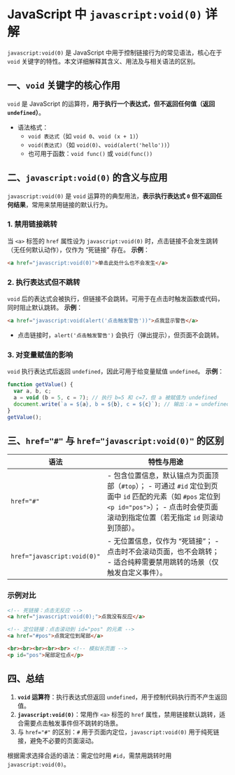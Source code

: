 # JavaScript 中 `javascript:void(0)` 详解

`javascript:void(0)` 是 JavaScript 中用于控制链接行为的常见语法，核心在于 `void` 关键字的特性。本文详细解释其含义、用法及与相关语法的区别。

## 一、`void` 关键字的核心作用

`void` 是 JavaScript 的运算符，**用于执行一个表达式，但不返回任何值（返回 `undefined`）**。

- 语法格式：
  - `void 表达式`（如 `void 0`、`void (x + 1)`）
  - `void(表达式)`（如 `void(0)`、`void(alert('hello'))`）
  - 也可用于函数：`void func()` 或 `void(func())`

## 二、`javascript:void(0)` 的含义与应用

`javascript:void(0)` 是 `void` 运算符的典型用法，**表示执行表达式 `0` 但不返回任何结果**，常用来禁用链接的默认行为。

### 1. 禁用链接跳转

当 `<a>` 标签的 `href` 属性设为 `javascript:void(0)` 时，点击链接不会发生跳转（无任何默认动作），仅作为 “死链接” 存在。
**示例**：

```html
<a href="javascript:void(0)">单击此处什么也不会发生</a>
```

### 2. 执行表达式但不跳转

`void` 后的表达式会被执行，但链接不会跳转。可用于在点击时触发函数或代码，同时阻止默认跳转。
**示例**：

```html
<a href="javascript:void(alert('点击触发警告'))">点我显示警告</a>
```

- 点击链接时，`alert('点击触发警告')` 会执行（弹出提示），但页面不会跳转。

### 3. 对变量赋值的影响

`void` 执行表达式后返回 `undefined`，因此可用于给变量赋值 `undefined`。
**示例**：

```javascript
function getValue() {
  var a, b, c;
  a = void (b = 5, c = 7); // 执行 b=5 和 c=7，但 a 被赋值为 undefined
  document.write(`a = ${a}, b = ${b}, c = ${c}`); // 输出：a = undefined, b = 5, c = 7
}
getValue();
```

## 三、`href="#"` 与 `href="javascript:void(0)"` 的区别

| 语法                        | 特性与用途                                                   |
| --------------------------- | ------------------------------------------------------------ |
| `href="#"`                  | - 包含位置信息，默认锚点为页面顶部（`#top`）； - 可通过 `#id` 定位到页面中 `id` 匹配的元素（如 `#pos` 定位到 `<p id="pos">`）； - 点击时会使页面滚动到指定位置（若无指定 `id` 则滚动到顶部）。 |
| `href="javascript:void(0)"` | - 无位置信息，仅作为 “死链接”； - 点击时不会滚动页面，也不会跳转； - 适合纯粹需要禁用跳转的场景（仅触发自定义事件）。 |

### 示例对比

```html
<!-- 死链接：点击无反应 -->
<a href="javascript:void(0);">点我没有反应</a>

<!-- 定位链接：点击滚动到 id="pos" 的元素 -->
<a href="#pos">点我定位到尾部</a>

<br><br><br><br><br> <!-- 模拟长页面 -->
<p id="pos">尾部定位点</p>
```

## 四、总结

1. **`void` 运算符**：执行表达式但返回 `undefined`，用于控制代码执行而不产生返回值。
2. **`javascript:void(0)`**：常用作 `<a>` 标签的 `href` 属性，禁用链接默认跳转，适合需要点击触发事件但不跳转的场景。
3. 与 `href="#"` 的区别：`#` 用于页面内定位，`javascript:void(0)` 用于纯死链接，避免不必要的页面滚动。

根据需求选择合适的语法：需定位时用 `#id`，需禁用跳转时用 `javascript:void(0)`。